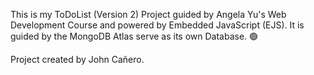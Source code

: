 This is my ToDoList (Version 2) Project guided by Angela Yu's Web Development Course and powered by Embedded JavaScript (EJS). It is guided by the MongoDB Atlas serve as its own Database. 🟢 

Project created by John Cañero.

